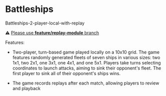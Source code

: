 # Battleships
Battleships-2-player-local-with-replay

⚠ [Please use **feature/replay-module** branch](https://github.com/pzoghbi/battleships/tree/feature/replay-module)

Features:
- Two-player, turn-based game played locally on a 10x10 grid. The game features randomly generated fleets of seven ships in various sizes: two 1x1, two 2x1, one 3x1, one 4x1, and one 5x1. Players take turns selecting coordinates to launch attacks, aiming to sink their opponent's fleet. The first player to sink all of their opponent's ships wins.

- The game records replays after each match, allowing players to review and playback
